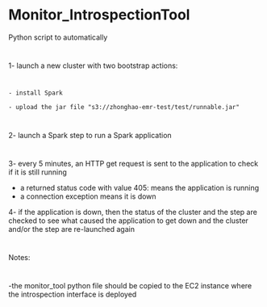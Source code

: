 # Monitor_IntrospectionTool
Python script to automatically
#
1- launch a new cluster with two bootstrap actions:
#
    - install Spark

    - upload the jar file "s3://zhonghao-emr-test/test/runnable.jar"
#

2- launch a Spark step to run a Spark application
#

3- every 5 minutes, an HTTP get request is sent to the application to check if it is still running
   - a returned status code with value 405: means the application is running
   - a connection exception means it is down

4- if the application is down, then the status of the cluster and the step are checked to see what caused the application to get down
and the cluster and/or the step are re-launched again
#

Notes:
#
-the monitor_tool python file should be copied to the EC2 instance where the introspection interface is deployed
#